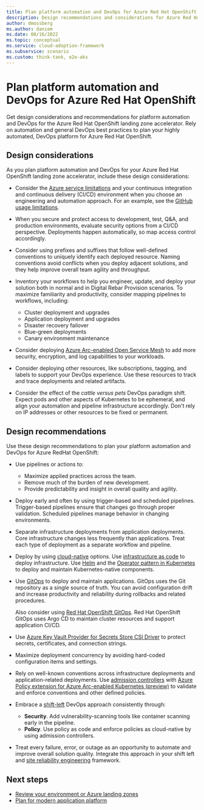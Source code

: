 ```yaml
---
title: Plan platform automation and DevOps for Azure Red Hat OpenShift
description: Design recommendations and considerations for Azure Red Hat OpenShift platform automation and DevOps.
author: dmossberg
ms.author: daniem
ms.date: 08/16/2022
ms.topic: conceptual
ms.service: cloud-adoption-framework
ms.subservice: scenario
ms.custom: think-tank, e2e-aks
---
```


# Plan platform automation and DevOps for Azure Red Hat OpenShift

Get design considerations and recommendations for platform automation and DevOps for the Azure Red Hat OpenShift landing zone accelerator. Rely on automation and general DevOps best practices to plan your highly automated, DevOps platform for Azure Red Hat OpenShift.

## Design considerations

As you plan platform automation and DevOps for your Azure Red Hat OpenShift landing zone accelerator, include these design considerations:

- Consider the [Azure service limitations](/azure/azure-resource-manager/management/azure-subscription-service-limits) and your continuous integration and continuous delivery (CI/CD) environment when you choose an engineering and automation approach. For an example, see the [GitHub usage limitations](https://docs.github.com/actions/reference/usage-limits-billing-and-administration).

- When you secure and protect access to development, test, Q&A, and production environments, evaluate security options from a CI/CD perspective. Deployments happen automatically, so map access control accordingly.

- Consider using prefixes and suffixes that follow well-defined conventions to uniquely identify each deployed resource. Naming conventions avoid conflicts when you deploy adjacent solutions, and they help improve overall team agility and throughput.

- Inventory your workflows to help you engineer, update, and deploy your solution both in normal and in Digital Rebar Provision scenarios. To maximize familiarity and productivity, consider mapping pipelines to workflows, including:

  - Cluster deployment and upgrades
  - Application deployment and upgrades
  - Disaster recovery failover
  - Blue-green deployments
  - Canary environment maintenance

- Consider deploying [Azure Arc-enabled Open Service Mesh](/azure/azure-arc/kubernetes/tutorial-arc-enabled-open-service-mesh) to add more security, encryption, and log capabilities to your workloads.
  
- Consider deploying other resources, like subscriptions, tagging, and labels to support your DevOps experience. Use these resources to track and trace deployments and related artifacts.

- Consider the effect of the *cattle versus pets* DevOps paradigm shift. Expect pods and other aspects of Kubernetes to be ephemeral, and align your automation and pipeline infrastructure accordingly. Don't rely on IP addresses or other resources to be fixed or permanent.

## Design recommendations

Use these design recommendations to plan your platform automation and DevOps for Azure RedHat OpenShift:

- Use pipelines or actions to:

  - Maximize applied practices across the team.
  - Remove much of the burden of new development.
  - Provide predictability and insight in overall quality and agility.

- Deploy early and often by using trigger-based and scheduled pipelines. Trigger-based pipelines ensure that changes go through proper validation. Scheduled pipelines manage behavior in changing environments.

- Separate infrastructure deployments from application deployments. Core infrastructure changes less frequently than applications. Treat each type of deployment as a separate workflow and pipeline.

- Deploy by using [cloud-native](/dotnet/architecture/cloud-native/introduction) options. Use [infrastructure as code](/devops/deliver/what-is-infrastructure-as-code) to deploy infrastructure. Use [Helm](https://helm.sh/) and the [Operator pattern in Kubernetes](https://kubernetes.io/docs/concepts/extend-kubernetes/operator/) to deploy and maintain Kubernetes-native components.

- Use [GitOps](/azure/azure-arc/kubernetes/conceptual-gitops-flux2-ci-cd) to deploy and maintain applications. GitOps uses the Git repository as a single source of truth. You can avoid configuration drift and increase productivity and reliability during rollbacks and related procedures.

  Also consider using [Red Hat OpenShift GitOps](https://docs.openshift.com/container-platform/4.10/cicd/gitops/understanding-openshift-gitops.html). Red Hat OpenShift GitOps uses Argo CD to maintain cluster resources and support application CI/CD.

- Use [Azure Key Vault Provider for Secrets Store CSI Driver](/azure/azure-arc/kubernetes/tutorial-akv-secrets-provider) to protect secrets, certificates, and connection strings.

- Maximize deployment concurrency by avoiding hard-coded configuration items and settings.

- Rely on well-known conventions across infrastructure deployments and application-related deployments. Use [admission controllers](https://kubernetes.io/blog/2019/03/21/a-guide-to-kubernetes-admission-controllers/) with [Azure Policy extension for Azure Arc-enabled Kubernetes (preview)](/azure/governance/policy/concepts/policy-for-kubernetes) to validate and enforce conventions and other defined policies.

- Embrace a [shift-left](/devops/develop/shift-left-make-testing-fast-reliable) DevOps approach consistently through:

  - **Security**. Add vulnerability-scanning tools like container scanning early in the pipeline.
  - **Policy**. Use policy as code and enforce policies as cloud-native by using admission controllers.

- Treat every failure, error, or outage as an opportunity to automate and improve overall solution quality. Integrate this approach in your shift left and [site reliability engineering](/azure/site-reliability-engineering/) framework.

## Next steps

- [Review your environment or Azure landing zones](/ready.md)
- [Plan for modern application platform](/plan.md)
